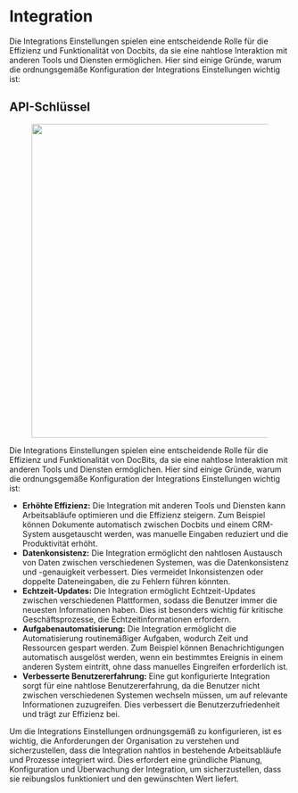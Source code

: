 # Integration

Die Integrations Einstellungen spielen eine entscheidende Rolle für die Effizienz und Funktionalität von Docbits, da sie eine nahtlose Interaktion mit anderen Tools und Diensten ermöglichen. Hier sind einige Gründe, warum die ordnungsgemäße Konfiguration der Integrations Einstellungen wichtig ist:

## API-Schlüssel

<figure><img src="https://lh7-us.googleusercontent.com/lFBSwUxiK35KkhYh46gw35BsD10rvHK6_1_Tnf449-jd2WJleDhxPzHpUmNdbP1mst5TkLBpGj5iJyiR_Dxpbta6S9p4Rb3FWj7RIc628Kw-RgqpVvLDYggagjuFI1DdLfOJqkTWHBE0JLQRolTWvOc" alt="" width="563"><figcaption></figcaption></figure>

Die Integrations Einstellungen spielen eine entscheidende Rolle für die Effizienz und Funktionalität von DocBits, da sie eine nahtlose Interaktion mit anderen Tools und Diensten ermöglichen. Hier sind einige Gründe, warum die ordnungsgemäße Konfiguration der Integrations Einstellungen wichtig ist:

* **Erhöhte Effizienz:** Die Integration mit anderen Tools und Diensten kann Arbeitsabläufe optimieren und die Effizienz steigern. Zum Beispiel können Dokumente automatisch zwischen Docbits und einem CRM-System ausgetauscht werden, was manuelle Eingaben reduziert und die Produktivität erhöht.
* **Datenkonsistenz:** Die Integration ermöglicht den nahtlosen Austausch von Daten zwischen verschiedenen Systemen, was die Datenkonsistenz und -genauigkeit verbessert. Dies vermeidet Inkonsistenzen oder doppelte Dateneingaben, die zu Fehlern führen könnten.
* **Echtzeit-Updates:** Die Integration ermöglicht Echtzeit-Updates zwischen verschiedenen Plattformen, sodass die Benutzer immer die neuesten Informationen haben. Dies ist besonders wichtig für kritische Geschäftsprozesse, die Echtzeitinformationen erfordern.
* **Aufgabenautomatisierung:** Die Integration ermöglicht die Automatisierung routinemäßiger Aufgaben, wodurch Zeit und Ressourcen gespart werden. Zum Beispiel können Benachrichtigungen automatisch ausgelöst werden, wenn ein bestimmtes Ereignis in einem anderen System eintritt, ohne dass manuelles Eingreifen erforderlich ist.
* **Verbesserte Benutzererfahrung:** Eine gut konfigurierte Integration sorgt für eine nahtlose Benutzererfahrung, da die Benutzer nicht zwischen verschiedenen Systemen wechseln müssen, um auf relevante Informationen zuzugreifen. Dies verbessert die Benutzerzufriedenheit und trägt zur Effizienz bei.

Um die Integrations Einstellungen ordnungsgemäß zu konfigurieren, ist es wichtig, die Anforderungen der Organisation zu verstehen und sicherzustellen, dass die Integration nahtlos in bestehende Arbeitsabläufe und Prozesse integriert wird. Dies erfordert eine gründliche Planung, Konfiguration und Überwachung der Integration, um sicherzustellen, dass sie reibungslos funktioniert und den gewünschten Wert liefert.
